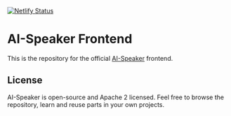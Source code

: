 [![Netlify Status](https://api.netlify.com/api/v1/badges/78c3cc1a-7565-4d00-9f0c-45f0452d41ed/deploy-status)](https://app.netlify.com/sites/ai-speaker/deploys)

# AI-Speaker Frontend

This is the repository for the official [AI-Speaker](https://ai-speaker.com) frontend.

## License

AI-Speaker is open-source and Apache 2 licensed. Feel free to browse the repository, learn and reuse parts in your own projects.
